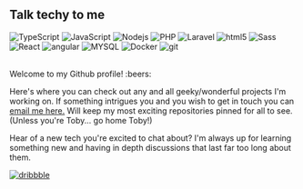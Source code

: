 <h2 style="font-size: 1.5em; font-weight: medium">Talk techy to me</h2>

<div style="flex" />
  <img alt="TypeScript" src="https://img.shields.io/badge/-TypeScript-007ACC?style=flat-square&logo=typescript&logoColor=white" />
  <img alt="JavaScript" src="https://img.shields.io/badge/-JavaScript-ebc000?style=flat-square&logo=javascript&logoColor=black" />
  <img alt="Nodejs" src="https://img.shields.io/badge/-Nodejs-43853d?style=flat-square&logo=Node.js&logoColor=white" />
  <img alt="PHP" src="https://img.shields.io/badge/-PHP-8892bf?style=flat-square&logo=php&logoColor=white" />
  <img alt="Laravel" src="https://img.shields.io/badge/-Laravel-222222?style=flat-square&logo=laravel&logoColor=white" />
  <img alt="html5" src="https://img.shields.io/badge/-HTML5-E34F26?style=flat-square&logo=html5&logoColor=white" />
  <img alt="Sass" src="https://img.shields.io/badge/-Sass-CC6699?style=flat-square&logo=sass&logoColor=white" />
  <img alt="React" src="https://img.shields.io/badge/-React-45b8d8?style=flat-square&logo=react&logoColor=white" />
  <img alt="angular" src="https://img.shields.io/badge/-Angular-DD0031?style=flat-square&logo=angular&logoColor=white" />
  <img alt="MYSQL" src="https://img.shields.io/badge/-MYSQL-00758f?style=flat-square&logo=mysql&logoColor=white" />
  <img alt="Docker" src="https://img.shields.io/badge/-Docker-46a2f1?style=flat-square&logo=docker&logoColor=white" />
  <img alt="git" src="https://img.shields.io/badge/-Git-eeeeee?style=flat-square&logo=git&logoColor=000000" />
</div>

<br>
<p>Welcome to my Github profile! :beers:</p>
<p>Here's where you can check out any and all geeky/wonderful projects I'm working on. If something intrigues you and you wish to get in touch you can <a href="mailto:maxcasmith@gmail.com">email me here.</a> Will keep my most exciting repositories pinned for all to see. (Unless you're Toby... go home Toby!)</p>
<p>Hear of a new tech you're excited to chat about? I'm always up for learning something new and having in depth discussions that last far too long about them.</p>

<a href="https://dribbble.com/maxcasmith" ><img alt="dribbble" src="https://img.shields.io/badge/-Dribbble-ea4c89?style=flat-square&logo=dribbble&logoColor=white" /></a>
